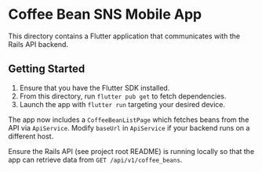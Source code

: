 # Coffee Bean SNS Mobile App

This directory contains a Flutter application that communicates with the Rails API backend.

## Getting Started

1. Ensure that you have the Flutter SDK installed.
2. From this directory, run `flutter pub get` to fetch dependencies.
3. Launch the app with `flutter run` targeting your desired device.

The app now includes a `CoffeeBeanListPage` which fetches beans from the API via
`ApiService`. Modify `baseUrl` in `ApiService` if your backend runs on a
different host.

Ensure the Rails API (see project root README) is running locally so that the app can retrieve data from `GET /api/v1/coffee_beans`.

